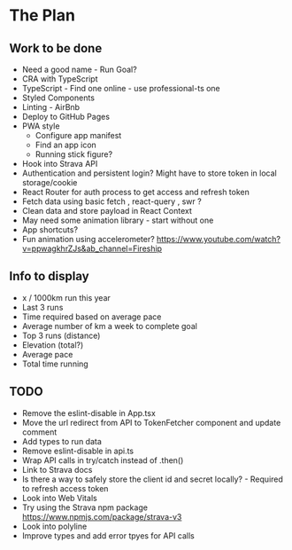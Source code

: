 # The Plan

## Work to be done

- Need a good name - Run Goal?
- CRA with TypeScript
- TypeScript - Find one online - use professional-ts one
- Styled Components
- Linting - AirBnb
- Deploy to GitHub Pages
- PWA style
  - Configure app manifest
  - Find an app icon
  - Running stick figure?
- Hook into Strava API
- Authentication and persistent login? Might have to store token in local storage/cookie
- React Router for auth process to get access and refresh token
- Fetch data using basic fetch , react-query , swr ?
- Clean data and store payload in React Context
- May need some animation library - start without one
- App shortcuts?
- Fun animation using accelerometer? https://www.youtube.com/watch?v=ppwagkhrZJs&ab_channel=Fireship

## Info to display

- x / 1000km run this year
- Last 3 runs
- Time required based on average pace
- Average number of km a week to complete goal
- Top 3 runs (distance)
- Elevation (total?)
- Average pace
- Total time running

## TODO

- Remove the eslint-disable in App.tsx
- Move the url redirect from API to TokenFetcher component and update comment
- Add types to run data
- Remove eslint-disable in api.ts
- Wrap API calls in try/catch instead of .then()
- Link to Strava docs
- Is there a way to safely store the client id and secret locally? - Required to refresh access token
- Look into Web Vitals
- Try using the Strava npm package https://www.npmjs.com/package/strava-v3
- Look into polyline
- Improve types and add error tpyes for API calls
